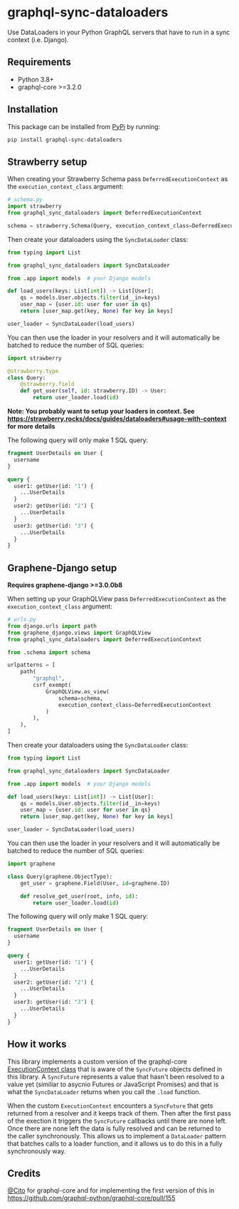 # graphql-sync-dataloaders

Use DataLoaders in your Python GraphQL servers that have to run in a sync
context (i.e. Django).

## Requirements

* Python 3.8+
* graphql-core >=3.2.0

## Installation

This package can be installed from [PyPi](https://pypi.python.org/pypi/graphql-sync-dataloaders) by running:

```bash
pip install graphql-sync-dataloaders
```

## Strawberry setup

When creating your Strawberry Schema pass `DeferredExecutionContext` as the
`execution_context_class` argument:

```python
# schema.py
import strawberry
from graphql_sync_dataloaders import DeferredExecutionContext

schema = strawberry.Schema(Query, execution_context_class=DeferredExecutionContext)
```

Then create your dataloaders using the `SyncDataLoader` class:

```python
from typing import List

from graphql_sync_dataloaders import SyncDataLoader

from .app import models  # your Django models

def load_users(keys: List[int]) -> List[User]:
    qs = models.User.objects.filter(id__in=keys)
    user_map = {user.id: user for user in qs}
    return [user_map.get(key, None) for key in keys]

user_loader = SyncDataLoader(load_users)
```

You can then use the loader in your resolvers and it will automatically be
batched to reduce the number of SQL queries:

```python
import strawberry

@strawberry.type
class Query:
    @strawberry.field
    def get_user(self, id: strawberry.ID) -> User:
        return user_loader.load(id)
```

**Note: You probably want to setup your loaders in context. See
https://strawberry.rocks/docs/guides/dataloaders#usage-with-context for more
details**

The following query will only make 1 SQL query:

```graphql
fragment UserDetails on User {
  username
}

query {
  user1: getUser(id: '1') {
    ...UserDetails
  }
  user2: getUser(id: '2') {
    ...UserDetails
  }
  user3: getUser(id: '3') {
    ...UserDetails
  }
}
```


## Graphene-Django setup

**Requires graphene-django >=3.0.0b8**

When setting up your GraphQLView pass `DeferredExecutionContext` as the
`execution_context_class` argument:

```python
# urls.py
from django.urls import path
from graphene_django.views import GraphQLView
from graphql_sync_dataloaders import DeferredExecutionContext

from .schema import schema

urlpatterns = [
    path(
        "graphql",
        csrf_exempt(
            GraphQLView.as_view(
                schema=schema, 
                execution_context_class=DeferredExecutionContext
            )
        ),
    ),
]
```

Then create your dataloaders using the `SyncDataLoader` class:

```python
from typing import List

from graphql_sync_dataloaders import SyncDataLoader

from .app import models  # your Django models

def load_users(keys: List[int]) -> List[User]:
    qs = models.User.objects.filter(id__in=keys)
    user_map = {user.id: user for user in qs}
    return [user_map.get(key, None) for key in keys]

user_loader = SyncDataLoader(load_users)
```

You can then use the loader in your resolvers and it will automatically be
batched to reduce the number of SQL queries:

```python
import graphene

class Query(graphene.ObjectType):
    get_user = graphene.Field(User, id=graphene.ID)

    def resolve_get_user(root, info, id):
        return user_loader.load(id)
```

The following query will only make 1 SQL query:

```graphql
fragment UserDetails on User {
  username
}

query {
  user1: getUser(id: '1') {
    ...UserDetails
  }
  user2: getUser(id: '2') {
    ...UserDetails
  }
  user3: getUser(id: '3') {
    ...UserDetails
  }
}
```

## How it works

This library implements a custom version of the graphql-core
[ExecutionContext class](https://github.com/graphql-python/graphql-core/blob/5f6a1944cf6923f6249d1575f5b3aad87e629c66/src/graphql/execution/execute.py#L171)
that is aware of the `SyncFuture` objects defined in this library. A
`SyncFuture` represents a value that hasn't been resolved to a value yet
(similiar to asycnio Futures or JavaScript Promises) and that is what the
`SyncDataLoader` returns when you call the `.load` function.

When the custom `ExecutionContext` encounters a `SyncFuture` that gets returned
from a resolver and it keeps track of them. Then after the first pass of the
exection it triggers the `SyncFuture` callbacks until there are none left. Once
there are none left the data is fully resolved and can be returned to the
caller synchronously. This allows us to implement a `DataLoader` pattern that
batches calls to a loader function, and it allows us to do this in a fully
synchronously way.

## Credits

[@Cito](https://github.com/Cito) for graphql-core and for implementing the first version of this in https://github.com/graphql-python/graphql-core/pull/155
